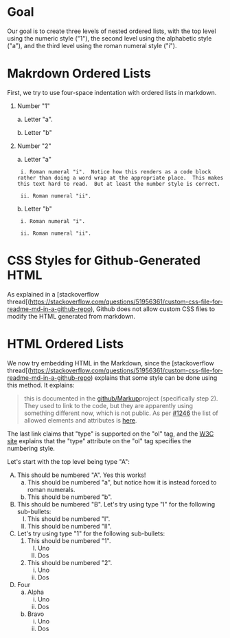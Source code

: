 # Goal

Our goal is to create three levels of nested ordered lists, with the
top level using the numeric style ("1"), the second level using the
alphabetic style ("a"), and the third level using the roman numeral
style ("i").

# Makrdown Ordered Lists

First, we try to use four-space indentation with ordered lists in markdown.

1. Number "1"

    a. Letter "a".

    b. Letter "b"

2. Number "2"

    a. Letter "a"

        i. Roman numeral "i".  Notice how this renders as a code block rather than doing a word wrap at the appropriate place.  This makes this text hard to read.  But at least the number style is correct.

        ii. Roman numeral "ii".

    b. Letter "b"

        i. Roman numeral "i".

        ii. Roman numeral "ii".

# CSS Styles for Github-Generated HTML

As explained in a [stackoverflow thread[(https://stackoverflow.com/questions/51956361/custom-css-file-for-readme-md-in-a-github-repo),
Github does not allow custom CSS files to modify the HTML generated from
markdown.

# HTML Ordered Lists

We now try embedding HTML in the Markdown, since the
[stackoverflow thread[(https://stackoverflow.com/questions/51956361/custom-css-file-for-readme-md-in-a-github-repo)
explains that some style can be done using this method.
It explains:

> this is documented in the [github/Markup](https://github.com/github/markup)project (specifically step 2). They used to link to the code, but they are apparently using something different now, which is not public. As per [#1246](https://github.com/github/markup/issues/124://github.com/github/markup/issues/1246) the list of allowed elements and attributes is [here](https://gist.github.com/kivikakk/622b5dcf395e26c49e2334f0eb19e6f9).

The last link claims that "type" is supported on the "ol" tag, and
the [W3C site](https://www.w3schools.com/tags/tag_ol.asp) explains
that the "type" attribute on the "ol" tag specifies the numbering style.

Let's start with the top level being type "A":

<ol type="A">
  <li>This should be numbered "A".  Yes this works!
    <ol type="a"> <!-- this is forced to roman, "1" doesn't work -->
      <li>This should be numbered "a", but notice how it is instead forced to roman numerals.</li>
      <li>This should be numbered "b".</li>
    </ol>
  </li>
  <li>This should be numbered "B".  Let's try using type "I" for the following sub-bullets:
    <ol type="I">
      <li>This should be numbered "I".</li>
      <li>This should be numbered "II".</li>
  </ol>
  </li>
  <li>Let's try using type "1" for the following sub-bullets:
    <ol type="1">
      <li>This should be numbered "1".
        <ol type="I">
          <li>Uno</li>
          <li>Dos</li>
        </ol>
      </li>
      <li>This should be numbered "2".
        <ol type="i">
          <li>Uno</li>
          <li>Dos</li>
        </ol>
      </li>
    </ol>
  </li>
  <li>Four
    <ol type="a">
      <li>Alpha
        <ol type="i">
          <li>Uno</li>
          <li>Dos</li>
        </ol>
      </li>
      <li>Bravo
        <ol type="i">
          <li>Uno</li>
          <li>Dos</li>
        </ol>
      </li>
    </ol>
  </li>
</ol>
